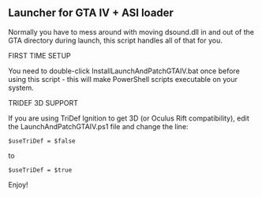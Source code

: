 
Launcher for GTA IV + ASI loader
--------------------------------

Normally you have to mess around with moving dsound.dll
in and out of the GTA directory during launch, this 
script handles all of that for you.

FIRST TIME SETUP

You need to double-click InstallLaunchAndPatchGTAIV.bat
once before using this script - this will make PowerShell
scripts executable on your system.

TRIDEF 3D SUPPORT

If you are using TriDef Ignition to get 3D (or Oculus Rift
compatibility), edit the LaunchAndPatchGTAIV.ps1 file and
change the line:

	$useTriDef = $false

to

	$useTriDef = $true

Enjoy!
